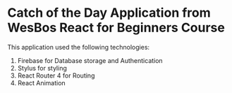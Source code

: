 # Catch of the Day Application from WesBos React for Beginners Course

This application used the following technologies:
1. Firebase for Database storage and Authentication
2. Stylus for styling
3. React Router 4 for Routing
4. React Animation
